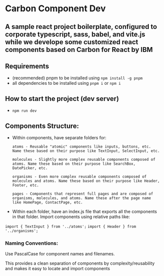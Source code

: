 # Carbon Component Dev

## A sample react project boilerplate, configured to corporate typescript, sass, babel, and vite.js while we develope some customized react components based on Carbon for React by IBM

## Requirements
- (recommended) pnpm to be installed using ```npm install -g pnpm```
- all dependencies to be installed using ```pnpm i``` or ```npm i```

## How to start the project (dev server)
- ```npm run dev```


## Components Structure:
- Within components, have separate folders for:

      atoms - Reusable "atomic" components like inputs, buttons, etc. Name these based on their purpose like TextInput, SelectInput, etc.

      molecules - Slightly more complex reusable components composed of atoms. Name these based on their purpose like SearchBox, DatePicker, etc.

      organisms - Even more complex reusable components composed of molecules and atoms. Name these based on their purpose like Header, Footer, etc.

      pages - Components that represent full pages and are composed of organisms, molecules, and atoms. Name these after the page name like HomePage, ContactPage, etc.

- Within each folder, have an index.js file that exports all the components in that folder.
Import components using relative paths like:

```import { TextInput } from '../atoms';```
```import { Header } from '../organisms';``` 


### Naming Conventions:
Use PascalCase for component names and filenames.

This provides a clean separation of components by complexity/reusability and makes it easy to locate and import components
